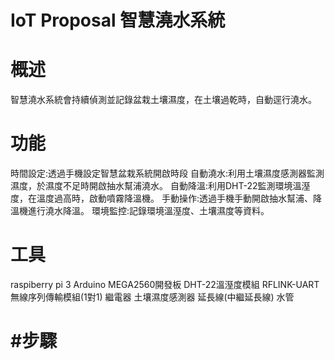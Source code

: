 # IoT Proposal 智慧澆水系統

# 概述
智慧澆水系統會持續偵測並記錄盆栽土壤濕度，在土壤過乾時，自動逕行澆水。

# 功能

時間設定:透過手機設定智慧盆栽系統開啟時段
自動澆水:利用土壤濕度感測器監測濕度，於濕度不足時開啟抽水幫浦澆水。
自動降溫:利用DHT-22監測環境溫溼度，在溫度過高時，啟動噴霧降溫機。
手動操作:透過手機手動開啟抽水幫浦、降溫機進行澆水降溫。
環境監控:記錄環境溫溼度、土壤濕度等資料。

# 工具
raspiberry pi 3
Arduino MEGA2560開發板
DHT-22溫溼度模組
RFLINK-UART無線序列傳輸模組(1對1)
繼電器
土壤濕度感測器
延長線(中繼延長線)
水管

# #步驟
